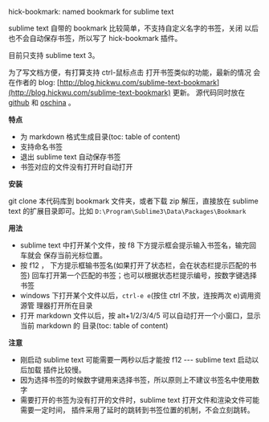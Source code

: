 hick-bookmark: named bookmark for sublime text

sublime text 自带的 bookmark 比较简单，不支持自定义名字的书签，关闭 
以后也不会自动保存书签，所以写了 hick-bookmark 插件。

目前只支持 sublime text 3。

为了写文档方便，有打算支持 ctrl-鼠标点击 打开书签类似的功能，最新的情况
会在作者的 blog: [http://blog.hickwu.com/sublime-text-bookmark](http://blog.hickwu.com/sublime-text-bookmark) 更新。
源代码同时放在 [github](https://github.com/hick/bookmark) 和 [oschina](http://git.oschina.net/hick/bookmark) 。

**特点**

- 为 markdown 格式生成目录(toc: table of content)
- 支持命名书签
- 退出 sublime text 自动保存书签
- 书签对应的文件没有打开时自动打开

**安装**

git clone 本代码库到 bookmark 文件夹，或者下载 zip 解压，直接放在 sublime text 
的扩展目录即可。比如 `D:\Program\Sublime3\Data\Packages\Bookmark`

**用法**

- sublime text 中打开某个文件，按 f8 下方提示框会提示输入书签名，输完回车就会
  保存当前光标位置。
- 按 f12 ， 下方提示框输书签名(如果打开了状态栏，会在状态栏提示匹配的书签)
  回车打开第一个匹配的书签；也可以根据状态栏提示编号，按数字键选择书签
- windows 下打开某个文件以后，`ctrl-e e`(按住 ctrl 不放，连按两次 e)调用资源管
  理器打开所在目录
- 打开 markdown 文件以后，按 alt+1/2/3/4/5 可以自动打开一个小窗口，显示当前 markdown
  的 目录(toc: table of content)
 
**注意**

- 刚启动 sublime text 可能需要一两秒以后才能按 f12 --- sublime text 启动以后加载
插件比较慢。
- 因为选择书签的时候数字键用来选择书签，所以原则上不建议书签名中使用数字
- 需要打开的书签为没有打开的文件时，sublime text 打开文件和渲染文件可能需要一定时间，
  插件采用了延时的跳转到书签位置的机制，不会立刻跳转。

